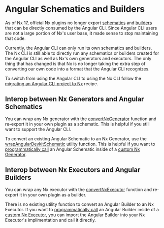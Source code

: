 # Angular Schematics and Builders

As of Nx 17, official Nx plugins no longer export [schematics](https://angular.io/guide/schematics) and [builders](https://angular.io/guide/cli-builder) that can be directly consumed by the Angular CLI. Since Angular CLI users are not a large portion of Nx's user base, it made sense to stop maintaining that code.

Currently, the Angular CLI can only run its own schematics and builders. The Nx CLI is still able to directly run any schematics or builders created for the Angular CLI as well as Nx's own generators and executors. The only thing that has changed is that Nx is no longer taking the extra step of converting our own code into a format that the Angular CLI recognizes.

To switch from using the Angular CLI to using the Nx CLI follow the [migrating an Angular CLI project to Nx](/recipes/angular/migration/angular) recipe.

## Interop between Nx Generators and Angular Schematics

You can wrap any Nx generator with the [convertNxGenerator](/nx-api/devkit/documents/convertNxGenerator) function and re-export it in your own plugin as a schematic. This is helpful if you still want to support the Angular CLI.

To convert an existing Angular Schematic to an Nx Generator, use the [wrapAngularDevkitSchematic](/nx-api/devkit/documents/ngcli_adapter/wrapAngularDevkitSchematic) utility function. This is helpful if you want to [programmatically call](/extending-nx/recipes/composing-generators) an Angular Schematic inside of a [custom Nx Generator](/extending-nx/recipes/local-generators).

## Interop between Nx Executors and Angular Builders

You can wrap any Nx executor with the [convertNxExecutor](/nx-api/devkit/documents/convertNxExecutor) function and re-export it in your own plugin as a builder.

There is no existing utility function to convert an Angular Builder to an Nx Executor. If you want to [programmatically call](/extending-nx/recipes/compose-executors) an Angular Builder inside of a [custom Nx Executor](extending-nx/recipes/local-executors), you can import the Angular Builder into your Nx Executor's implimentation and call it directly.
